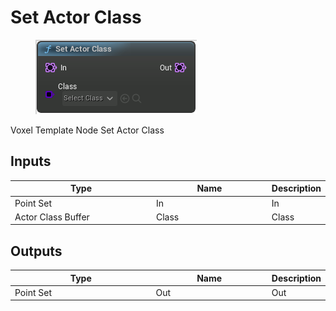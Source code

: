 # Set Actor Class

<div align="left" data-full-width="false">

<figure><img src="Set_Actor_Class.png" alt=""><figcaption></figcaption></figure>

</div>

Voxel Template Node Set Actor Class

## Inputs

<table>
<thead><tr><th width="250">Type</th><th width="200">Name</th><th>Description</th></tr></thead>
<tbody>
<tr><td>Point Set</td><td>In</td><td>In</td></tr>
<tr><td>Actor Class Buffer</td><td>Class</td><td>Class</td></tr>
</tbody>
</table>

## Outputs

<table>
<thead><tr><th width="250">Type</th><th width="200">Name</th><th>Description</th></tr></thead>
<tbody>
<tr><td>Point Set</td><td>Out</td><td>Out</td></tr>
</tbody>
</table>